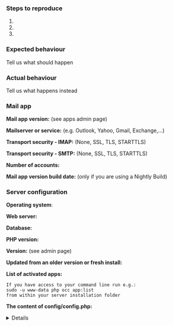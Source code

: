 ### Steps to reproduce
1.
2.
3.

### Expected behaviour
Tell us what should happen

### Actual behaviour
Tell us what happens instead

### Mail app

**Mail app version:** (see apps admin page)

**Mailserver or service:** (e.g. Outlook, Yahoo, Gmail, Exchange,...)

**Transport security - IMAP:** (None, SSL, TLS, STARTTLS) 

**Transport security - SMTP:** (None, SSL, TLS, STARTTLS)

**Number of accounts:**

**Mail app version build date:** (only if you are using a Nightly Build)


### Server configuration
**Operating system**:

**Web server:**

**Database:**

**PHP version:**

**Version:** (see admin page)

**Updated from an older version or fresh install:**

**List of activated apps:**

```
If you have access to your command line run e.g.:
sudo -u www-data php occ app:list
from within your server installation folder
```

**The content of config/config.php:**

<details>
```
If you have access to your command line run e.g.:
sudo -u www-data php occ config:list system
from within your server installation folder

or 

Insert your config.php content here
(Without the database password, passwordsalt and secret)
```
</details>

#### Client configuration
**Browser:**

**Operating system:**

#### Logs
##### Web server error log
```
Insert your webserver log here
```

##### Server log (data/owncloud.log or data/nextcloud.log)
<details>
```
Insert your server log here
```
</details>

##### Horde IMAP log (data/horde_imap.log)
<details>
```
Insert your horde IMAP log here, see https://github.com/owncloud/mail#debug-mode
```
</details>

##### Horde SMTP log (data/horde_smtp.log)
<details>
```
Insert your horde SMTP log here, see https://github.com/owncloud/mail#debug-mode
```
</details>

##### Browser log
<details>
```
Insert your browser log here, this could for example include:

a) The javascript console log
b) The network log 
c) ...
```
</details>
